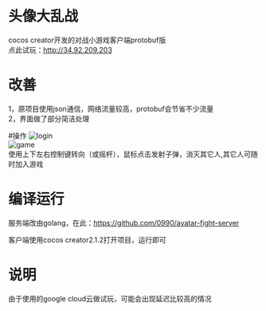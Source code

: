 # 头像大乱战
cocos creator开发的对战小游戏客户端protobuf版<br>
点此试玩：http://34.92.209.203<br>

# 改善
1，原项目使用json通信，网络流量较高，protobuf会节省不少流量<br>
2，界面做了部分简洁处理<br>

#操作
![login](doc/login.png)<br>
![game](doc/game.png)<br>
使用上下左右控制键转向（或摇杆），鼠标点击发射子弹，消灭其它人,其它人可随时加入游戏

# 编译运行
服务端改由golang，在此：https://github.com/0990/avatar-fight-server

客户端使用cocos creator2.1.2打开项目，运行即可

# 说明
由于使用的google cloud云做试玩，可能会出现延迟比较高的情况
